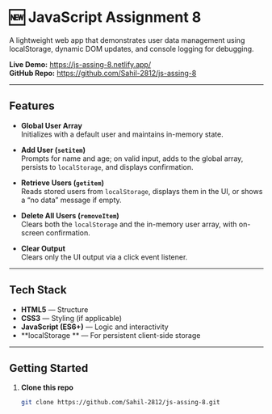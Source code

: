 # 🆕 JavaScript Assignment 8

A lightweight web app that demonstrates user data management using localStorage, dynamic DOM updates, and console logging for debugging.

**Live Demo:** https://js-assing-8.netlify.app/  
**GitHub Repo:** https://github.com/Sahil-2812/js-assing-8  

---

##  Features

- **Global User Array**  
  Initializes with a default user and maintains in-memory state.

- **Add User (`setitem`)**  
  Prompts for name and age; on valid input, adds to the global array, persists to `localStorage`, and displays confirmation.

- **Retrieve Users (`getitem`)**  
  Reads stored users from `localStorage`, displays them in the UI, or shows a “no data” message if empty.

- **Delete All Users (`removeItem`)**  
  Clears both the `localStorage` and the in-memory user array, with on-screen confirmation.

- **Clear Output**  
  Clears only the UI output via a click event listener.

---

##  Tech Stack

- **HTML5** — Structure  
- **CSS3** — Styling (if applicable)  
- **JavaScript (ES6+)** — Logic and interactivity  
- **localStorage ** — For persistent client-side storage  

---

##  Getting Started

1. **Clone this repo**  
   ```bash
   git clone https://github.com/Sahil-2812/js-assing-8.git
